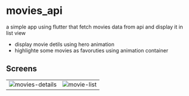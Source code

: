 # movies_api
a simple app using flutter that fetch movies data from api and display it in list view 
- display movie detils using hero animation
- highlighte some movies as favoruties using animation container


## Screens

| | |
| :---: |:---:|
![movies-details](https://user-images.githubusercontent.com/18370055/81507409-89881700-92fd-11ea-9475-a3fb6c50e154.png) |![movie-list](https://user-images.githubusercontent.com/18370055/81507407-84c36300-92fd-11ea-92d8-285a03aef3a3.png) | 



